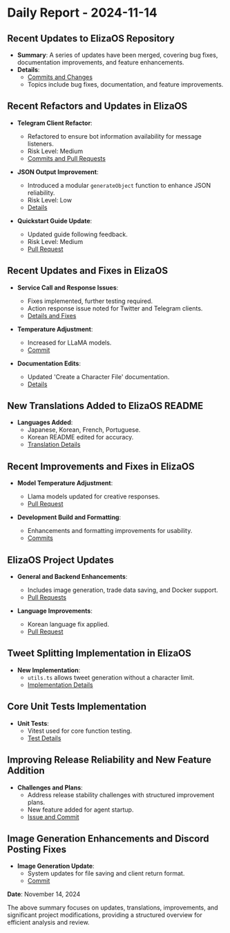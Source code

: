 # Daily Report - 2024-11-14

## Recent Updates to ElizaOS Repository

- **Summary**: A series of updates have been merged, covering bug fixes, documentation improvements, and feature enhancements.
- **Details**:
  - [Commits and Changes](https://github.com/elizaOS/eliza/commit/...)
  - Topics include bug fixes, documentation, and feature improvements.

## Recent Refactors and Updates in ElizaOS

- **Telegram Client Refactor**:
  - Refactored to ensure bot information availability for message listeners.
  - Risk Level: Medium
  - [Commits and Pull Requests](https://github.com/elizaOS/eliza/commit/e235713aa81d18987646c46e8a9bec7adf49b099)
- **JSON Output Improvement**:

  - Introduced a modular `generateObject` function to enhance JSON reliability.
  - Risk Level: Low
  - [Details](https://github.com/elizaOS/eliza/pull/309)

- **Quickstart Guide Update**:
  - Updated guide following feedback.
  - Risk Level: Medium
  - [Pull Request](https://github.com/elizaOS/eliza/pull/325)

## Recent Updates and Fixes in ElizaOS

- **Service Call and Response Issues**:

  - Fixes implemented, further testing required.
  - Action response issue noted for Twitter and Telegram clients.
  - [Details and Fixes](https://github.com/elizaOS/eliza/issues/319)

- **Temperature Adjustment**:

  - Increased for LLaMA models.
  - [Commit](https://github.com/elizaOS/eliza/commit/6152402ca722640bc33c46bc8c389922a720d271)

- **Documentation Edits**:
  - Updated 'Create a Character File' documentation.
  - [Details](https://github.com/elizaOS/eliza/commit/a61d63e275a06070c60404b53b3731b9d9140834)

## New Translations Added to ElizaOS README

- **Languages Added**:
  - Japanese, Korean, French, Portuguese.
  - Korean README edited for accuracy.
  - [Translation Details](https://github.com/elizaOS/eliza/pull/312)

## Recent Improvements and Fixes in ElizaOS

- **Model Temperature Adjustment**:

  - Llama models updated for creative responses.
  - [Pull Request](https://github.com/elizaOS/eliza/pull/310)

- **Development Build and Formatting**:
  - Enhancements and formatting improvements for usability.
  - [Commits](https://github.com/elizaOS/eliza/commit/cde29a9bdf26f16ee003d113f55b28128c2c7d44)

## ElizaOS Project Updates

- **General and Backend Enhancements**:

  - Includes image generation, trade data saving, and Docker support.
  - [Pull Requests](https://github.com/elizaOS/eliza/pull/314)

- **Language Improvements**:
  - Korean language fix applied.
  - [Pull Request](https://github.com/elizaOS/eliza/pull/341)

## Tweet Splitting Implementation in ElizaOS

- **New Implementation**:
  - `utils.ts` allows tweet generation without a character limit.
  - [Implementation Details](https://github.com/elizaOS/eliza/pull/323)

## Core Unit Tests Implementation

- **Unit Tests**:
  - Vitest used for core function testing.
  - [Test Details](https://github.com/elizaOS/eliza/issues/340)

## Improving Release Reliability and New Feature Addition

- **Challenges and Plans**:
  - Address release stability challenges with structured improvement plans.
  - New feature added for agent startup.
  - [Issue and Commit](https://github.com/elizaOS/eliza/issues/317)

## Image Generation Enhancements and Discord Posting Fixes

- **Image Generation Update**:
  - System updates for file saving and client return format.
  - [Commit](https://github.com/elizaOS/eliza/commit/1b0d5fe451a803fea480afa6be464805ff4fa2bc)

**Date**: November 14, 2024

The above summary focuses on updates, translations, improvements, and significant project modifications, providing a structured overview for efficient analysis and review.
